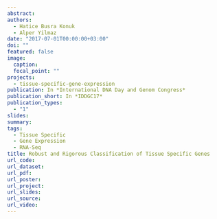 ```yaml
---
abstract:
authors:
  - Hatice Busra Konuk
  - Alper Yilmaz
date: "2017-07-01T00:00:00+03:00"
doi: ""
featured: false
image:
  caption: 
  focal_point: ""
projects:
  - tissue-specific-gene-expression
publication: In *International DNA Day and Genom Congress*
publication_short: In *IDDGC17*
publication_types:
  - "1"
slides: 
summary: 
tags:
  - Tissue Specific
  - Gene Expression
  - RNA-Seq
title: Robust and Rigorous Classification of Tissue Specific Genes
url_code: 
url_dataset: 
url_pdf: 
url_poster: 
url_project:
url_slides: 
url_source: 
url_video: 
---
```


